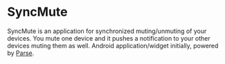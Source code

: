 SyncMute
========

SyncMute is an application for synchronized muting/unmuting of your devices. You mute one device and it pushes a notification to your other devices muting them as well. Android application/widget initially, powered by [Parse](https://parse.com).
